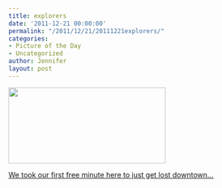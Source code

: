 ```yaml
---
title: explorers
date: '2011-12-21 00:00:00'
permalink: "/2011/12/21/20111221explorers/"
categories:
- Picture of the Day
- Uncategorized
author: Jennifer
layout: post
---
```


[<img title="IMG_0409" height="150" alt="" width="310" class="alignnone size-thumbnail wp-image-1288" src="http://static.squarespace.com/static/50db6bb3e4b015296cd43789/50dfa5b1e4b0dc6320e0b5ea/50dfa5b3e4b0dc6320e0b894/1324492435000/?format=original" />](http://www.flickr.com/photos/jenniferandJennifers_photos/sets/72157628692402457/)

[We took our first free minute here to just get lost downtown&#8230;](http://www.flickr.com/photos/jenniferandJennifers_photos/sets/72157628692402457/)

